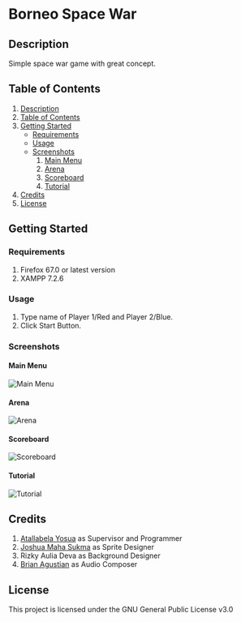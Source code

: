 # Borneo Space War

## Description

Simple space war game with great concept.

## Table of Contents

1. [Description](#description)
2. [Table of Contents](#table-of-contents)
3. [Getting Started](#getting-started)
   - [Requirements](#requirements)
   - [Usage](#usage)
   - [Screenshots](#screenshots)
     1. [Main Menu](#main-menu)
     2. [Arena](#arena)
     3. [Scoreboard](#scoreboard)
     4. [Tutorial](#tutorial)
4. [Credits](#credits)
5. [License](#license)

## Getting Started

### Requirements

1. Firefox 67.0 or latest version
2. XAMPP 7.2.6

### Usage

1. Type name of Player 1/Red and Player 2/Blue.
2. Click Start Button.

### Screenshots

#### Main Menu

![Main Menu](https://borneodreamspacelaboratory.files.wordpress.com/2019/05/1.png)

#### Arena

![Arena](https://borneodreamspacelaboratory.files.wordpress.com/2019/05/2.png)

#### Scoreboard

![Scoreboard](https://borneodreamspacelaboratory.files.wordpress.com/2019/05/3.png)

#### Tutorial

![Tutorial](https://borneodreamspacelaboratory.files.wordpress.com/2019/05/4.png)

## Credits

1. [Atallabela Yosua](https://github.com/A-Naive-Dreamer) as Supervisor and Programmer
2. [Joshua Maha Sukma](https://github.com/NormalPerson01) as Sprite Designer
3. Rizky Aulia Deva as Background Designer
4. [Brian Agustian](https://github.com/codex191) as Audio Composer

## License

This project is licensed under the GNU General Public License v3.0
